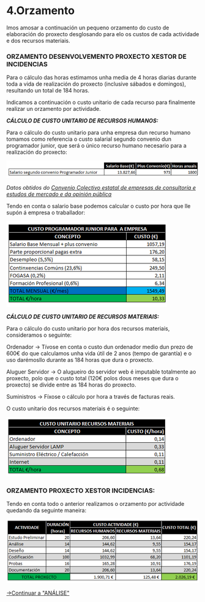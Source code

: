 # 4.Orzamento

Imos amosar a continuación un pequeno orzamento do custo de elaboración do proxecto desglosando para elo os custos de cada actividade e dos recursos materiais.


### **ORZAMENTO DESENVOLVEMENTO PROXECTO XESTOR DE INCIDENCIAS**

Para o cálculo das horas estimamos unha media de 4 horas diarias durante toda a vida de realización do proxecto (inclusive sábados e domingos), resultando un total de 184 horas.

Indicamos a continuación o custo unitario de cada recurso para finalmente realizar un orzamento por actividade.

***CÁLCULO DE CUSTO UNITARIO DE RECURSOS HUMANOS:***

Para o cálculo do custo unitario para unha empresa dun recurso humano tomamos como referencia o custo salarial segundo convenio dun programador junior, que será o único recurso humano necesario para a realización do proxecto:

![Salario Convenio](img/orzamento/00_salario_convenio.png "Salario Convenio")

*Datos obtidos do [Convenio Colectivo estatal de empresas de consultoría e estudos de mercado e da opinión pública](https://www.boe.es/boe/dias/2018/03/06/pdfs/BOE-A-2018-3156.pdf)*

Tendo en conta o salario base podemos calcular o custo por hora que lle supón á empresa o traballador:

![Custo Traballador](img/orzamento/01_coste_trabajador.png "Custo Traballador")

***CÁLCULO DE CUSTO UNITARIO DE RECURSOS MATERIAIS:***

Para o cálculo do custo unitario por hora dos recursos materiais, consideramos o seguinte:

Ordenador -> Tívose en conta o custo dun ordenador medio dun prezo de 600€  do que calculamos unha vida útil de 2 anos (tempo de garantía) e o uso darémosllo durante as 184 horas que dura o proxecto.

Aluguer Servidor -> O alugueiro do servidor web é imputable totalmente ao proxecto, polo que o custo total (120€ polos dous meses que dura o proxecto) se divide entre as 184 horas do proxecto.

Suministros -> Fíxose o cálculo por hora a través de facturas reais.

O custo unitario dos recursos materiais é o seguinte:

![Custo Recursos Materiais](img/orzamento/02_coste_materiales.png "Custo Recursos Materiais")


### **ORZAMENTO PROXECTO XESTOR INCIDENCIAS:**

Tendo en conta todo o anterior realizamos o orzamento por actividade quedando da seguinte maneira:


![Orzamento](img/orzamento/03_orzamento.png "Orzamento")



[->Continuar a "ANÁLISE"](05_Analise.md)
